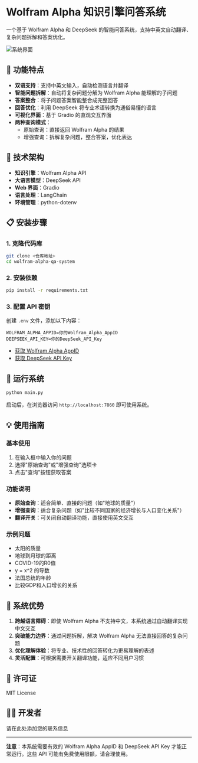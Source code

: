 # Wolfram Alpha 知识引擎问答系统

一个基于 Wolfram Alpha 和 DeepSeek 的智能问答系统，支持中英文自动翻译、复杂问题拆解和答案优化。

![系统界面](https://i.imgur.com/example.png)

## 🌟 功能特点

- **双语支持**：支持中英文输入，自动检测语言并翻译
- **智能问题拆解**：自动将复杂问题分解为 Wolfram Alpha 能理解的子问题
- **答案整合**：将子问题答案智能整合成完整回答
- **回答优化**：利用 DeepSeek 将专业术语转换为通俗易懂的语言
- **可视化界面**：基于 Gradio 的直观交互界面
- **两种查询模式**：
  - 原始查询：直接返回 Wolfram Alpha 的结果
  - 增强查询：拆解复杂问题，整合答案，优化表达

## 🔧 技术架构

- **知识引擎**：Wolfram Alpha API
- **大语言模型**：DeepSeek API
- **Web 界面**：Gradio
- **语言处理**：LangChain
- **环境管理**：python-dotenv

## 📋 安装步骤

### 1. 克隆代码库

```bash
git clone <仓库地址>
cd wolfram-alpha-qa-system
```

### 2. 安装依赖

```bash
pip install -r requirements.txt
```

### 3. 配置 API 密钥

创建 `.env` 文件，添加以下内容：

```
WOLFRAM_ALPHA_APPID=你的Wolfram_Alpha_AppID
DEEPSEEK_API_KEY=你的DeepSeek_API_Key
```

- [获取 Wolfram Alpha AppID](https://developer.wolframalpha.com/portal/myapps/)
- [获取 DeepSeek API Key](https://platform.deepseek.com/)

## 🚀 运行系统

```bash
python main.py
```

启动后，在浏览器访问 `http://localhost:7860` 即可使用系统。

## 💡 使用指南

### 基本使用

1. 在输入框中输入你的问题
2. 选择"原始查询"或"增强查询"选项卡
3. 点击"查询"按钮获取答案

### 功能说明

- **原始查询**：适合简单、直接的问题（如"地球的质量"）
- **增强查询**：适合复杂问题（如"比较不同国家的经济增长与人口变化关系"）
- **翻译开关**：可关闭自动翻译功能，直接使用英文交互

### 示例问题

- 太阳的质量
- 地球到月球的距离
- COVID-19的R0值
- y = x^2 的导数
- 法国总统的年龄
- 比较GDP和人口增长的关系

## 📝 系统优势

1. **跨越语言障碍**：即使 Wolfram Alpha 不支持中文，本系统通过自动翻译实现中文交互
2. **突破能力边界**：通过问题拆解，解决 Wolfram Alpha 无法直接回答的复杂问题
3. **优化理解体验**：将专业、技术性的回答转化为更易理解的表述
4. **灵活配置**：可根据需要开关翻译功能，适应不同用户习惯

## 📄 许可证

MIT License

## 👨‍💻 开发者

请在此处添加您的联系信息

---

**注意**：本系统需要有效的 Wolfram Alpha AppID 和 DeepSeek API Key 才能正常运行。这些 API 可能有免费使用限额，请合理使用。 